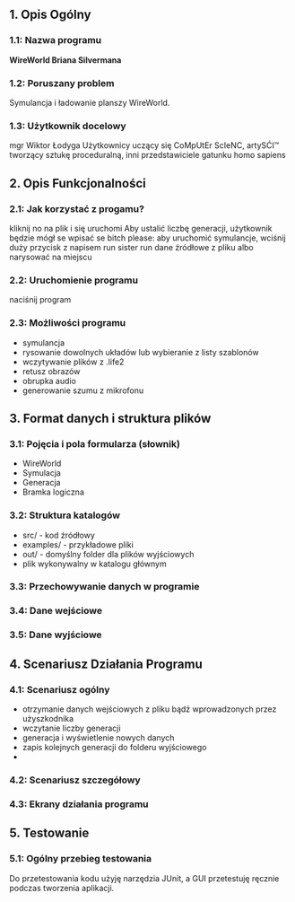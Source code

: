 
## 1. Opis Ogólny

### 1.1: Nazwa programu
**WireWorld Briana Silvermana**

### 1.2: Poruszany problem
Symulancja i ładowanie planszy WireWorld.

### 1.3: Użytkownik docelowy
mgr Wiktor Łodyga
Użytkownicy uczący się CoMpUtEr ScIeNC, artySĆI™ tworzący sztukę proceduralną, inni przedstawiciele gatunku homo sapiens

## 2. Opis Funkcjonalności

### 2.1: Jak korzystać z progamu?
kliknij no na plik i się uruchomi
Aby ustalić liczbę generacji, użytkownik będzie mógł se wpisać se
bitch please: aby uruchomić symulancje, wciśnij duży przycisk z napisem run sister run
dane źródłowe z pliku albo narysować na miejscu

### 2.2: Uruchomienie programu
naciśnij program

### 2.3: Możliwości programu
- symulancja
- rysowanie dowolnych układów lub wybieranie z listy szablonów
- wczytywanie plików z .life2
- retusz obrazów
- obrupka audio
- generowanie szumu z mikrofonu

## 3. Format danych i struktura plików

### 3.1: Pojęcia i pola formularza (słownik)
- WireWorld
- Symulacja 
- Generacja 
- Bramka logiczna

### 3.2: Struktura katalogów
- src/ - kod źródłowy
- examples/ - przykładowe pliki 
- out/ - domyślny folder dla plików wyjściowych
- plik wykonywalny w katalogu głównym

### 3.3: Przechowywanie danych w programie

### 3.4: Dane wejściowe

### 3.5: Dane wyjściowe

## 4. Scenariusz Działania Programu

### 4.1: Scenariusz ogólny
- otrzymanie danych wejściowych z pliku bądź wprowadzonych przez użyszkodnika
- wczytanie liczby generacji
- generacja i wyświetlenie nowych danych
- zapis kolejnych generacji do folderu wyjściowego
- 

### 4.2: Scenariusz szczegółowy

### 4.3: Ekrany działania programu

## 5. Testowanie

### 5.1: Ogólny przebieg testowania
Do przetestowania kodu użyję narzędzia JUnit, a GUI przetestuję ręcznie podczas tworzenia aplikacji.